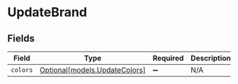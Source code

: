 # UpdateBrand


## Fields

| Field                                                      | Type                                                       | Required                                                   | Description                                                |
| ---------------------------------------------------------- | ---------------------------------------------------------- | ---------------------------------------------------------- | ---------------------------------------------------------- |
| `colors`                                                   | [Optional[models.UpdateColors]](../models/updatecolors.md) | :heavy_minus_sign:                                         | N/A                                                        |
